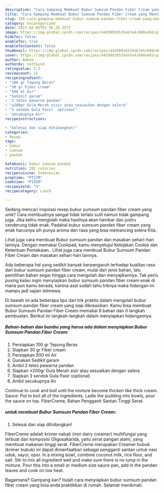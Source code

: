 ```yaml
---
description: "Cara Gampang Membuat Bubur Sumsum Pandan Fiber Cream yang Mantap"
title: "Cara Gampang Membuat Bubur Sumsum Pandan Fiber Cream yang Mantap"
slug: 326-cara-gampang-membuat-bubur-sumsum-pandan-fiber-cream-yang-mantap
category: Uncategorized
date: 2023-02-05T01:56:28.357Z
image: https://img-global.cpcdn.com/recipes/44298916535eb7e4/680x482cq70/bubur-sumsum-pandan-fiber-cream-foto-resep-utama.jpg
hideToc: false
enableToc: true
enableTocContent: false
thumbnail: https://img-global.cpcdn.com/recipes/44298916535eb7e4/680x482cq70/bubur-sumsum-pandan-fiber-cream-foto-resep-utama.jpg
cover: https://img-global.cpcdn.com/recipes/44298916535eb7e4/680x482cq70/bubur-sumsum-pandan-fiber-cream-foto-resep-utama.jpg
author: Admin
authorAv: notfound
ratingvalue: 3.3
reviewcount: 21
recipeingredient:
- "100 gr Tepung Beras"
- "30 gr Fiber cream"
- "500 ml Air"
- "Sedikit garam"
- "2 tetes pewarna pandan"
- "±200gr Gula Merah sisir atau sesuaikan dengan selera"
- "3 sendok Gula Pasir  optional"
- "secukupnya Air"
recipeinstructions:

- "Selesai dan siap dihidangkan!"
categories:
- Resep
tags:
- bubur
- sumsum
- pandan

katakunci: bubur sumsum pandan 
nutrition: 282 calories
recipecuisine: Indonesian
preptime: "PT17M"
cooktime: "PT45M"
recipeyield: "4"
recipecategory: Lunch

---
```





Sedang mencari inspirasi resep bubur sumsum pandan fiber cream yang unik? Cara membuatnya sangat tidak terlalu sulit namun tidak gampang juga. Jika keliru mengolah maka hasilnya akan hambar dan justru cenderung tidak enak. Padahal bubur sumsum pandan fiber cream yang enak harusnya sih punya aroma dan rasa yang bisa memancing selera Kita.





Lihat juga cara membuat Bubur sumsum pandan dan masakan sehari-hari lainnya. Dengan memakai Cookpad, kamu menyetujui Kebijakan Cookie dan Ketentuan Pemakaian.. Lihat juga cara membuat Bubur Sumsum Pandan Fiber Cream dan masakan sehari-hari lainnya.

Ada beberapa hal yang sedikit banyak berpengaruh terhadap kualitas rasa dari bubur sumsum pandan fiber cream, mulai dari jenis bahan, lalu pemilihan bahan segar hingga cara mengolah dan menyajikannya. Tak perlu pusing kalau ingin menyiapkan bubur sumsum pandan fiber cream enak di mana pun kamu berada, karena asal sudah tahu triknya maka hidangan ini mampu jadi sajian istimewa.






Di bawah ini ada beberapa tips dan trik praktis dalam mengolah bubur sumsum pandan fiber cream yang siap dikreasikan. Kamu bisa membuat Bubur Sumsum Pandan Fiber Cream memakai 8 bahan dan 0 langkah pembuatan. Berikut ini langkah-langkah dalam menyiapkan hidangannya.

<!--inarticleads1-->

##### Bahan-bahan dan bumbu yang harus ada dalam menyiapkan Bubur Sumsum Pandan Fiber Cream:

1. Persiapkan 100 gr Tepung Beras
1. Siapkan 30 gr Fiber cream
1. Persiapkan 500 ml Air
1. Gunakan Sedikit garam
1. Ambil 2 tetes pewarna pandan
1. Siapkan ±200gr Gula Merah sisir atau sesuaikan dengan selera
1. Siapkan 3 sendok Gula Pasir  (optional)
1. Ambil secukupnya Air


Continue to cook and boil until the mixture become thicken like thick cream. Sauce: Put to boil all of the ingredients. Ladle the pudding into bowls, pour the sauce on top. FiberCreme, Bahan Pengganti Santan Tinggi Serat. 

<!--inarticleads2-->

#####  untuk membuat Bubur Sumsum Pandan Fiber Cream:


1. Selesai dan siap dihidangkan!

FiberCreme adalah krimer nabati (non dairy creamer) multifungsi yang terbuat dari komposisi Oligosakarida, yaitu serat pangan alami, yang membuat makanan tinggi serat. FiberCreme merupakan Creamer bubuk (krimer bubuk) ini dapat dimanfaatkan sebagai pengganti santan untuk nasi uduk, sayur, opor. In a mixing bowl, combine coconut milk, rice flour, and salt. Stir to mix all ingredient well and make sure there is no lump in the mixture. Pour this into a small or medium size sauce pan, add in the pandan leaves and cook on low heat. 

Bagaimana? Gampang kan? Itulah cara menyiapkan bubur sumsum pandan fiber cream yang bisa anda praktikkan di rumah. Selamat menikmati
